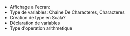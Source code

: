 * Affichage a l'ecran:  
* Type de variables: Chaine De Characteres, Characteres  
* Création de type en Scala?  
* Déclaration de variables  
* Type d'operation arithmetique  
